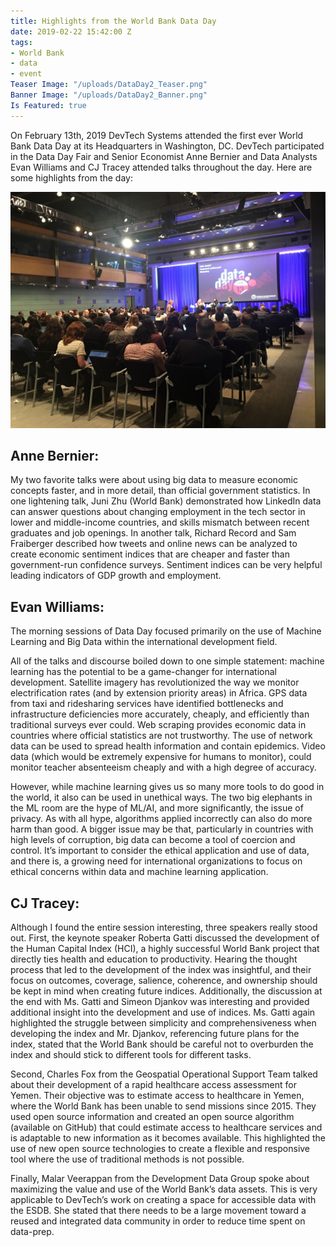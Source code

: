 ```yaml
---
title: Highlights from the World Bank Data Day
date: 2019-02-22 15:42:00 Z
tags:
- World Bank
- data
- event
Teaser Image: "/uploads/DataDay2_Teaser.png"
Banner Image: "/uploads/DataDay2_Banner.png"
Is Featured: true
---
```


On February 13th, 2019 DevTech Systems attended the first ever World Bank Data Day at its Headquarters in Washington, DC. DevTech participated in the Data Day Fair and Senior Economist Anne Bernier and Data Analysts Evan Williams and CJ Tracey attended talks throughout the day. Here are some highlights from the day:

![DataDay1.jpg](/uploads/DataDay1.jpg)

## Anne Bernier: 

My two favorite talks were about using big data to measure economic concepts faster, and in more detail, than official government statistics.  In one lightening talk, Juni Zhu (World Bank) demonstrated how LinkedIn data can answer questions about changing employment in the tech sector in lower and middle-income countries, and skills mismatch between recent graduates and job openings.  In another talk, Richard Record and Sam Fraiberger described how tweets and online news can be analyzed to create economic sentiment indices that are cheaper and faster than government-run confidence surveys. Sentiment indices can be very helpful leading indicators of GDP growth and employment.

## Evan Williams: 

The morning sessions of Data Day focused primarily on the use of Machine Learning and Big Data within the international development field.

All of the talks and discourse boiled down to one simple statement: machine learning has the potential to be a game-changer for international development. Satellite imagery has revolutionized the way we monitor electrification rates (and by extension priority areas) in Africa. GPS data from taxi and ridesharing services have identified bottlenecks and infrastructure deficiencies more accurately, cheaply, and efficiently than traditional surveys ever could. Web scraping provides economic data in countries where official statistics are not trustworthy. The use of network data can be used to spread health information and contain epidemics. Video data (which would be extremely expensive for humans to monitor), could monitor teacher absenteeism cheaply and with a high degree of accuracy. 

However, while machine learning gives us so many more tools to do good in the world, it also can be used in unethical ways. The two big elephants in the ML room are the hype of ML/AI, and more significantly, the issue of privacy. As with all hype, algorithms applied incorrectly can also do more harm than good.  A bigger issue may be that, particularly in countries with high levels of corruption, big data can become a tool of coercion and control. It’s important to consider the ethical application and use of data, and there is, a growing need for international organizations to focus on ethical concerns within data and machine learning application.

## CJ Tracey: 

Although I found the entire session interesting, three speakers really stood out. First, the keynote speaker Roberta Gatti discussed the development of the Human Capital Index (HCI), a highly successful World Bank project that directly ties health and education to productivity. Hearing the thought process that led to the development of the index was insightful, and their focus on outcomes, coverage, salience, coherence, and ownership should be kept in mind when creating future indices. Additionally, the discussion at the end with Ms. Gatti and Simeon Djankov was interesting and provided additional insight into the development and use of indices. Ms. Gatti again highlighted the struggle between simplicity and comprehensiveness when developing the index and Mr. Djankov, referencing future plans for the index, stated that the World Bank should be careful not to overburden the index and should stick to different tools for different tasks. 

Second, Charles Fox from the Geospatial Operational Support Team talked about their development of a rapid healthcare access assessment for Yemen. Their objective was to estimate access to healthcare in Yemen, where the World Bank has been unable to send missions since 2015. They used open source information and created an open source algorithm (available on GitHub) that could estimate access to healthcare services and is adaptable to new information as it becomes available. This highlighted the use of new open source technologies to create a flexible and responsive tool where the use of traditional methods is not possible.

Finally, Malar Veerappan from the Development Data Group spoke about maximizing the value and use of the World Bank’s data assets. This is very applicable to DevTech’s work on creating a space for accessible data with the ESDB. She stated that there needs to be a large movement toward a reused and integrated data community in order to reduce time spent on data-prep. 
